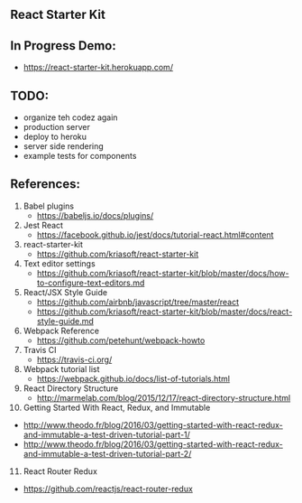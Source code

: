 ## React Starter Kit

## In Progress Demo:

- https://react-starter-kit.herokuapp.com/

## TODO:
- organize teh codez again
- production server
- deploy to heroku
- server side rendering
- example tests for components

## References:
1. Babel plugins
   - https://babeljs.io/docs/plugins/
2. Jest React
   - https://facebook.github.io/jest/docs/tutorial-react.html#content
3. react-starter-kit
   - https://github.com/kriasoft/react-starter-kit
4. Text editor settings
   - https://github.com/kriasoft/react-starter-kit/blob/master/docs/how-to-configure-text-editors.md
5. React/JSX Style Guide
   - https://github.com/airbnb/javascript/tree/master/react
   - https://github.com/kriasoft/react-starter-kit/blob/master/docs/react-style-guide.md
6. Webpack Reference
   - https://github.com/petehunt/webpack-howto
7. Travis CI
   - https://travis-ci.org/
8. Webpack tutorial list
   - https://webpack.github.io/docs/list-of-tutorials.html
9. React Directory Structure
   - http://marmelab.com/blog/2015/12/17/react-directory-structure.html
10. Getting Started With React, Redux, and Immutable
   - http://www.theodo.fr/blog/2016/03/getting-started-with-react-redux-and-immutable-a-test-driven-tutorial-part-1/
   - http://www.theodo.fr/blog/2016/03/getting-started-with-react-redux-and-immutable-a-test-driven-tutorial-part-2/
11. React Router Redux
   - https://github.com/reactjs/react-router-redux
